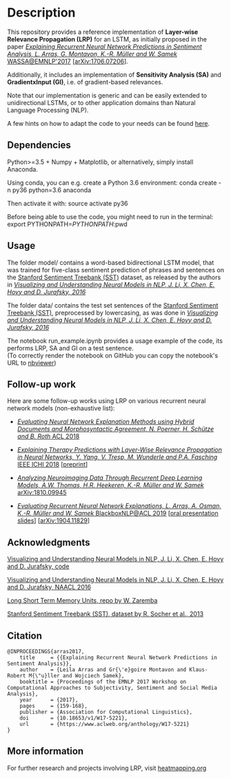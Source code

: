 
# Description

This repository provides a reference implementation of **Layer-wise Relevance Propagation (LRP)** for an LSTM, as initially proposed in the paper [*Explaining Recurrent Neural Network Predictions in Sentiment Analysis, L. Arras, G. Montavon, K.-R. Müller and W. Samek* WASSA@EMNLP'2017](https://doi.org/10.18653/v1/W17-5221) [[arXiv:1706.07206](https://arxiv.org/abs/1706.07206)].

Additionally, it includes an implementation of **Sensitivity Analysis (SA)** and **GradientxInput (GI)**, i.e. of gradient-based relevances.

Note that our implementation is generic and can be easily extended to unidirectional LSTMs, or to other application domains than Natural Language Processing (NLP). 

A few hints on how to adapt the code to your needs can be found [here](./DOC.md).



## Dependencies

Python>=3.5 + Numpy + Matplotlib, or alternatively, simply install Anaconda.

Using conda, you can e.g. create a Python 3.6 environment: conda create -n py36 python=3.6 anaconda

Then activate it with: source activate py36

Before being able to use the code, you might need to run in the terminal: export PYTHONPATH=$PYTHONPATH:$pwd



## Usage

The folder model/ contains a word-based bidirectional LSTM model, that was trained for five-class sentiment prediction of phrases and sentences on the [Stanford Sentiment Treebank (SST)](https://nlp.stanford.edu/sentiment/index.html) dataset, as released by the authors in *[Visualizing and Understanding Neural Models in NLP, J. Li, X. Chen, E. Hovy and D. Jurafsky, 2016](https://github.com/jiweil/Visualizing-and-Understanding-Neural-Models-in-NLP)*

The folder data/ contains the test set sentences of the [Stanford Sentiment Treebank (SST)](https://nlp.stanford.edu/sentiment/index.html), preprocessed by lowercasing, as was done in *[Visualizing and Understanding Neural Models in NLP, J. Li, X. Chen, E. Hovy and D. Jurafsky, 2016](https://github.com/jiweil/Visualizing-and-Understanding-Neural-Models-in-NLP)*

The notebook run_example.ipynb provides a usage example of the code, its performs LRP, SA and GI on a test sentence.<br/>
(To correctly render the notebook on GitHub you can copy the notebook's URL to [nbviewer](https://nbviewer.jupyter.org/))



## Follow-up work

Here are some follow-up works using LRP on various recurrent neural network models (non-exhaustive list): 

- [*Evaluating Neural Network Explanation Methods using Hybrid Documents and Morphosyntactic Agreement, N. Poerner, H. Schütze and B. Roth* ACL 2018](https://www.aclweb.org/anthology/P18-1032)

- [*Explaining Therapy Predictions with Layer-Wise Relevance Propagation in Neural Networks, Y. Yang, V. Tresp, M. Wunderle and P.A. Fasching* IEEE ICHI 2018](https://doi.org/10.1109/ICHI.2018.00025) [[preprint](http://www.dbs.ifi.lmu.de/~tresp/papers/ICHI2018.pdf)]

- [*Analyzing Neuroimaging Data Through Recurrent Deep Learning Models, A.W. Thomas, H.R. Heekeren, K.-R. Müller and W. Samek* arXiv:1810.09945](https://arxiv.org/pdf/1810.09945.pdf)

- [*Evaluating Recurrent Neural Network Explanations, L. Arras, A. Osman, K.-R. Müller and W. Samek* BlackboxNLP@ACL 2019](https://www.aclweb.org/anthology/W19-4813) [[oral presentation slides](./misc/Talk_slides.pdf)] [[arXiv:1904.11829](https://arxiv.org/abs/1904.11829)]



## Acknowledgments

[Visualizing and Understanding Neural Models in NLP, J. Li, X. Chen, E. Hovy and D. Jurafsky, code](https://github.com/jiweil/Visualizing-and-Understanding-Neural-Models-in-NLP)

[Visualizing and Understanding Neural Models in NLP, J. Li, X. Chen, E. Hovy and D. Jurafsky, NAACL 2016](https://doi.org/10.18653/v1/N16-1082)

[Long Short Term Memory Units, repo by W. Zaremba](https://github.com/wojzaremba/lstm)

[Stanford Sentiment Treebank (SST), dataset by R. Socher et al., 2013](https://nlp.stanford.edu/sentiment/index.html)



## Citation

    @INPROCEEDINGS{arras2017,
        title     = {{Explaining Recurrent Neural Network Predictions in Sentiment Analysis}},
        author    = {Leila Arras and Gr{\'e}goire Montavon and Klaus-Robert M{\"u}ller and Wojciech Samek},
        booktitle = {Proceedings of the EMNLP 2017 Workshop on Computational Approaches to Subjectivity, Sentiment and Social Media Analysis},
        year      = {2017},
        pages     = {159-168},
        publisher = {Association for Computational Linguistics},
        doi       = {10.18653/v1/W17-5221},
        url       = {https://www.aclweb.org/anthology/W17-5221}
    }



## More information

For further research and projects involving LRP, visit [heatmapping.org](http://heatmapping.org)
